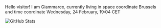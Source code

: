 Hello visitor! I am Giammarco, currently living in space coordinate Brussels and time coordinate Wednesday, 24 February, 19:04 CET

![GitHub Stats](https://github-readme-stats.vercel.app/api?username=grcasanova)
